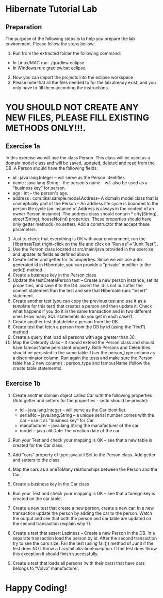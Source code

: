# Hibernate Tutorial Lab

## Preparation

The purpose of the following steps is to help you prepare the lab environment. 
Please follow the steps bellow:

1. Run from the extracted folder the following command: 
* In Linux/MAC run: ./gradlew eclipse
* In Windows run: gradlew.bat eclipse.
2. Now you can import the projects into the eclipse workspace
3. Please note that all the files needed to for the lab already exist, and you only have to fill them according the instructions

# YOU SHOULD NOT CREATE ANY NEW FILES, PLEASE FILL EXISTING METHODS ONLY!!!.
 

## Exercise 1a
In this exercise we will use the class Person. This class will be used as a domain model class and will be saved, updated, deleted and read from the DB. A Person should have the following fields:
* id : java.lang.Integer – will serve as the Person identifier.
* name : java.lang.String – the person's name – will also be used as a “business key” for person.
* age : int – the person's age.
* address : com.tikal.sample.model.Address– A domain model class that is conceptually part of the Person – An address life cycle is bounded to the person life cycle (an instance of Address is always in the context of an owner Person instance).  The address class should contain * city(String), street(String), houseNo(int) properties. These properties should have only getter methods (no setter). Add a constructor that accept these parameters.

1. Just to check that everything is OK with your environment, run the HibernateTest (right-click on the file and click on “Run as”->”Junit Test”).
2. Use the Person class located at src/main/java provided in the exercise and update its fields as defined above
3. Create setter and getter for its properties. Since we will use auto generated id in Hibernate, you can provide a “private” modifier to the setId() method.
4. Create a business key in the Person class 
5. Update the testCreatePerson test  – Create a new person instance, set its properties, and save it to the DB. assert the id is not null  after the commit statement Run the test and see that Hibernate runs “insert” statement.
6. Create another test (you can copy the previous test and use it as a template for this test) that creates a person and then update it. Check what happens if you do it in the same transaction and in two different ones (How many SQL statements do you get in each case?).
7. Create another test that delete a person from the DB.
8. Create test that fetch a person from the DB by id (using the “find”) method
9. Create a query that load all persons with age greater than 30.
10. Map the Celebrity class – It should extend the Person class and should have famousName persistent property. Both Persons and Celebrities should be persisted in the same table. User the person_type column as a discriminator column. Run again the tests and make sure the Person table has 2 new columns : person_type and famousName (follow the create table statements).


## Exercise 1b
1. Create another domain object called Car with the following properties (Add getter and setters for the properties - setId should be private):
    * id – java.lang.Integer – will serve as the Car identifier.
    * serialNo – java.lang.String – a unique serial number comes with the car – use it as “business key” for Car.
    * manufacturer – java.lang.String the manufacturer of the car.
    * model – java.util.Date The creation date of the car.	

    
2.  Run your Test and check your mapping is OK – see that a new table is created for the Car class.
3. Add “cars” property of type java.util.Set to the Person class. Add getter and setters to the class.
4. Map the cars as a oneToMany relationships between the Person and the Car.
11. Create a business key in the Car class
5.  Run your Test and check your mapping is OK – see that a foreign key is created on the car table.
6. Create a new test that create a new person, create a new car. In a new transaction update the person by adding the car to the person. Watch the output and see that both the person and car table are updated on the second transaction (explain why ?).
7. Create a test that assert Laziness – Create a new Person in the DB. In a separate transaction load the person by id. After the second transaction try to see the cars size. Fail the test (using fail()) method of Junit if the test does NOT throw a LazyInitializationException. If the test does throw this exception it should finish successfully.
8. Create a test that loads all persons (with their cars) that have cars belongs to “Volvo” manufacturer.


# Happy Coding!

